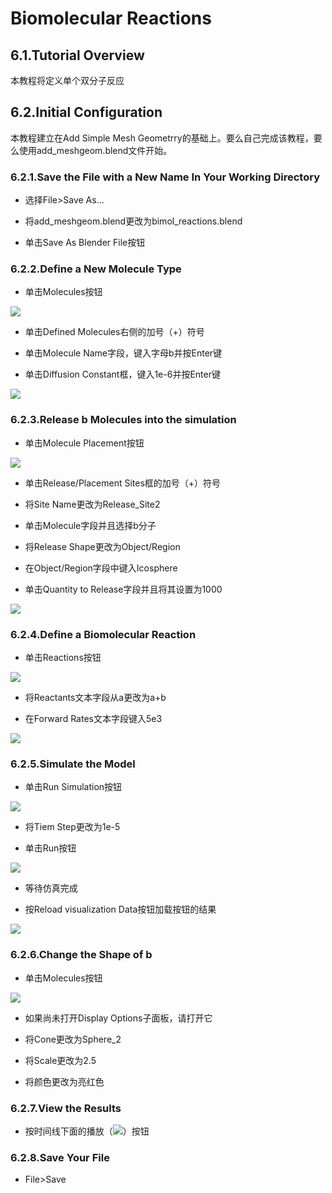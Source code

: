 # Biomolecular Reactions

## 6.1.Tutorial Overview

本教程将定义单个双分子反应

## 6.2.Initial Configuration

本教程建立在Add Simple Mesh Geometrry的基础上。要么自己完成该教程，要么使用add_meshgeom.blend文件开始。

### 6.2.1.Save the File with a New Name In Your Working Directory

*   选择File>Save As...

*   将add_meshgeom.blend更改为bimol_reactions.blend

*   单击Save As Blender File按钮

### 6.2.2.Define a New Molecule Type

*   单击Molecules按钮

![](https://github.com/BlenderCN/blenderTutorial/blob/master/mDrivEngine/MCellAndCellBlender/molecules.png?raw=true)

*   单击Defined Molecules右侧的加号（+）符号

*   单击Molecule Name字段，键入字母b并按Enter键

*   单击Diffusion Constant框，键入1e-6并按Enter键

![](https://github.com/BlenderCN/blenderTutorial/blob/master/mDrivEngine/MCellAndCellBlender/define_b.png?raw=true)

### 6.2.3.Release b Molecules into the simulation

*   单击Molecule Placement按钮

![](https://github.com/BlenderCN/blenderTutorial/blob/master/mDrivEngine/MCellAndCellBlender/molecule_placement.png?raw=true)

*   单击Release/Placement Sites框的加号（+）符号

*   将Site Name更改为Release_Site2

*   单击Molecule字段并且选择b分子

*   将Release Shape更改为Object/Region

*   在Object/Region字段中键入Icosphere

*   单击Quantity to Release字段并且将其设置为1000

![](https://github.com/BlenderCN/blenderTutorial/blob/master/mDrivEngine/MCellAndCellBlender/release_site2.png?raw=true)

### 6.2.4.Define a Biomolecular Reaction

*   单击Reactions按钮

![](https://github.com/BlenderCN/blenderTutorial/blob/master/mDrivEngine/MCellAndCellBlender/reactions_button.png?raw=true)

*   将Reactants文本字段从a更改为a+b

*   在Forward Rates文本字段键入5e3

![](https://github.com/BlenderCN/blenderTutorial/blob/master/mDrivEngine/MCellAndCellBlender/change_reaction.png?raw=true)

### 6.2.5.Simulate the Model

*   单击Run Simulation按钮

![](https://github.com/BlenderCN/blenderTutorial/blob/master/mDrivEngine/MCellAndCellBlender/run_sim_button.png?raw=true)

*   将Tiem Step更改为1e-5

*   单击Run按钮

![](https://github.com/BlenderCN/blenderTutorial/blob/master/mDrivEngine/MCellAndCellBlender/run_sim.png?raw=true)

*   等待仿真完成

*   按Reload visualization Data按钮加载按钮的结果

![](https://github.com/BlenderCN/blenderTutorial/blob/master/mDrivEngine/MCellAndCellBlender/reload_viz_data.png?raw=true)

### 6.2.6.Change the Shape of b

*   单击Molecules按钮

![](https://github.com/BlenderCN/blenderTutorial/blob/master/mDrivEngine/MCellAndCellBlender/molecules.png?raw=true)

*   如果尚未打开Display Options子面板，请打开它

*   将Cone更改为Sphere_2

*   将Scale更改为2.5

*   将颜色更改为亮红色

### 6.2.7.View the Results

*   按时间线下面的播放（![](https://github.com/BlenderCN/blenderTutorial/blob/master/mDrivEngine/MCellAndCellBlender/play.png?raw=true)）按钮

### 6.2.8.Save Your File

*   File>Save
